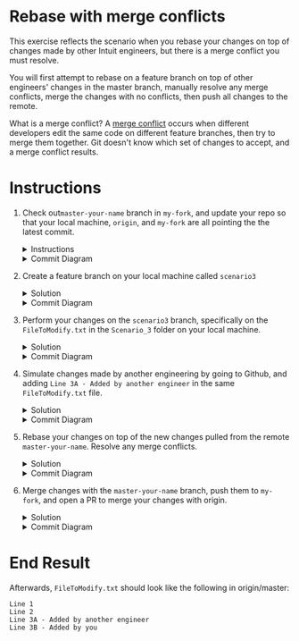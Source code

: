 # Rebase with merge conflicts

This exercise reflects the scenario when you rebase your changes on top of changes made by other Intuit engineers, but there is a merge conflict you must resolve. 

You will first attempt to rebase on a feature branch on top of other engineers' changes in the master branch, manually resolve any merge conflicts, merge the changes with no conflicts, then push all changes to the remote. 

What is a merge conflict?
A [merge conflict](https://www.atlassian.com/git/tutorials/using-branches/merge-conflicts) occurs when different developers edit the same code on different feature branches, then try to merge them together. Git doesn't know which set of changes to accept, and a merge conflict results. 

# Instructions 
1. Check out`master-your-name` branch in `my-fork`, and update your repo so that your local machine, `origin`, and `my-fork` are all pointing the the latest commit.
    <details>
    <summary>Instructions</summary>

    Ensure all your changes are pushed to Github
    ```console
    $ git stage -A
    $ git commit -m "your message"
    $ git push -u my-fork master 
    ```

    Ensure your local machine contains all changes, and pointers are pointing to the latest commit 
    ```console
    $ git pull 
    ```

    Ensure that `(HEAD -> master-your-name)`, and `(origin/master-your-name, origin/HEAD)` are pointing to the latest commit, and `(my-fork/master)` contains the latest changes. 
    ```console
    $ git log
    ```
    </details>

    <details>
    <summary>Commit Diagram</summary>

    The local repo, `my-fork` and `origin` all point to the the existing content in the repo.

    ```
    Our local repo/remote my-fork/remote origin:
    
    A---B master-your-name
    ```
    </details>

1. Create a feature branch on your local machine called `scenario3`
    <details>
    <summary>Solution</summary>
    
    ```console
    $ git checkout -b scenario3
    ```
    </details>
    
    <details>
    <summary>Commit Diagram</summary>

    ```
    Our local repo:
    
    A---B master-your-name, scenario2


    Remote my-fork:
    
    A---B master-your-name
    

    Remote origin:
    
    A---B master-your-name
    ```
    </details>
1. Perform your changes on the `scenario3` branch, specifically on the `FileToModify.txt` in the `Scenario_3` folder on your local machine. 
    <details>
    <summary>Solution</summary>

    1. Open `FileToModify.txt` in the `Scenario_3` folder, and add in the line `Line 3B - Added by you` so that it looks like:
        ```
        Line 1
        Line 2
        Line 3B - Added by you
        ```
    1. Stage and commit your changes 
        ```console
        $ git stage -A
        $ git commit -m "your message"
        ```
    </details>
    <details>
    <summary>Commit Diagram</summary>

    ```
    Our local repo:
    
      D scenario2
     /
    A---B master-your-name
    

    Remote my-fork:
    
    A---B master-your-name
    

    Remote origin:
    
    A---B master-your-name
    ```
    </details>
1. Simulate changes made by another engineering by going to Github, and adding `Line 3A - Added by another engineer` in the same `FileToModify.txt` file.
    <details>
    <summary>Solution</summary>

    1. On Github, open `FileToModify.txt` in the `Scenario_3` folder, and add in the line `Line 3A - Added by another engineer` so that it looks like:
        ```
        Line 1
        Line 2
        Line 3B - Added by another engineer
        ```
    1. Commit and push your changes on Github
    </details>

    <details>
    <summary>Commit Diagram</summary>

    ```
    Our local repo:
    
      D scenario2
     /
    A---B master-your-name
    

    Remote my-fork:
    
    A---B master-your-name
    

    Remote origin:
    
      C another-engineer
     /
    A---B master-your-name
    ```
    </details>
1. Rebase your changes on top of the new changes pulled from the remote `master-your-name`. Resolve any merge conflicts. 
    <details>
    <summary>Solution</summary>

    1. Update your local `master-your-name` branch with the latest changes from Git
        ```console
        $ git checkout master-your-name
        $ git pull
        $ git checkout scenario3
        ```
    1. Try to rebase your changes on top of the new changes made by another engineer in master-your-name. A merge conflict should appear.
        ```console
        $ git rebase master
        ```
    1. Resolve the merge conflict.
        First, go to the file where the merge conflict is occuring. You should see something like this:
        ```
        <<<<<<< HEAD
        Line 3A - Added by another engineer
        =======
        Line 3B - Added by you
        >>>>>>> Line 3B Added by you merge conflict 
        ```
        The content between `<<<<<<< HEAD` and `=======` is what is currently at the head, which is a reference to the last commit in the current branch. 

        The content between `=======` and `>>>>>>> Line 3B Added by you merge conflict` is the content you are trying to add, which is conflicting with the content from the last commit. 

        In this case, we want to keep both lines 3A and 3B. So we simply drag line 3B in between `<<<<<<< HEAD` and `=======`, make sure there's no other merge conflicts, and delete the merge conflict markers `<<<<<<< HEAD`, `=======`, and `>>>>>>> Line 3B Added by you merge conflict`.

        Your final result, after you've resolved the merge conflicts, should look like this:
        ```
        Line 1
        Line 2
        Line 3A - Added by another engineer
        Line 3B - Added by you
        ```
    1. Add your changes, and continue the rebase.
        ```console
        $ git add -A 
        $ git rebase --continue
        ```
    1. Check your rebased changes are in the expected order
        ```console
        $ git log
        ```
    </details>
    
    <details>
    <summary>Commit Diagram</summary>

    ```
    Our local repo:
    
    A---B---C---D master-your-name
    

    Remote my-fork:
    
    A---B master-your-name
    

    Remote origin:
    
      C another-engineer
     /
    A---B master-your-name
    ```
    </details>
    
1. Merge changes with the `master-your-name` branch, push them to `my-fork`, and open a PR to merge your changes with origin. 
    <details>
    <summary>Solution</summary>
    
    1. Push your changes to Github
        ```console
        $ git push -u my-fork scenario3
        ```
        <details>
        <summary>Commit Diagram</summary>

        Our local repo:
        ```
        A---B---C---D master-your-name
        

        Remote my-fork:
        
        A---B---C---D master-your-name
        

        Remote origin:
        
          C another-engineer
         /
        A---B master-your-name
        ```
        </details>
    1. Open a Pull Request on Githunb to merge changes from `my-fork` to `master-your-name` branch in origin. 
    </details>

    <details>
    <summary>Commit Diagram</summary>

    ```
    Our local repo/remote my-fork/remote origin:
    
    A---B---C---D master-your-name
    ```
    </details>
    

# End Result
Afterwards, `FileToModify.txt` should look like the following in origin/master:
```
Line 1
Line 2
Line 3A - Added by another engineer
Line 3B - Added by you
```